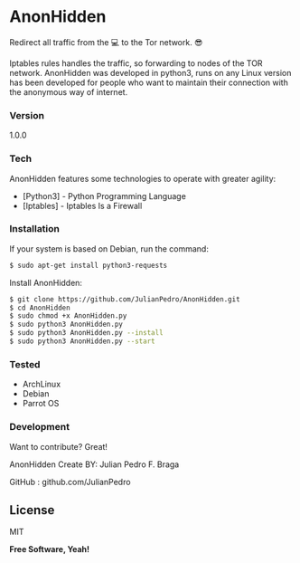 # AnonHidden

Redirect all traffic from the :computer: to the Tor network. :sunglasses:

Iptables rules handles the traffic, so forwarding to nodes of the TOR network.
AnonHidden was developed in python3, runs on any Linux version has been developed for people who want to maintain their connection with the anonymous way of internet.

### Version
1.0.0

### Tech

AnonHidden features some technologies to operate with greater agility:

* [Python3] - Python Programming Language
* [Iptables] - Iptables Is a Firewall

### Installation

If your system is based on Debian, run the command:
```sh
$ sudo apt-get install python3-requests
```
Install AnonHidden:
```sh
$ git clone https://github.com/JulianPedro/AnonHidden.git
$ cd AnonHidden
$ sudo chmod +x AnonHidden.py
$ sudo python3 AnonHidden.py
$ sudo python3 AnonHidden.py --install
$ sudo python3 AnonHidden.py --start
```

### Tested

 - ArchLinux
 - Debian
 - Parrot OS

### Development

Want to contribute? Great!

AnonHidden Create BY: Julian Pedro F. Braga

GitHub : github.com/JulianPedro

License
----

MIT


**Free Software, Yeah!**
